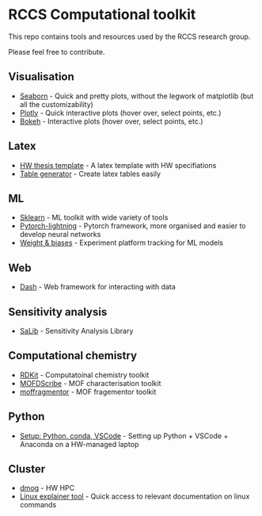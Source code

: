 # RCCS Computational toolkit

This repo contains tools and resources used by the RCCS research group.

Please feel free to contribute.

## Visualisation

- [Seaborn](https://seaborn.pydata.org/) - Quick and pretty plots, without the legwork of matplotlib (but all the customizability)
- [Plotly](https://plotly.com/python/) - Quick interactive plots (hover over, select points, etc.)
- [Bokeh](https://docs.bokeh.org/) - Interactive plots (hover over, select points, etc.)

## Latex

- [HW thesis template](https://github.com/AlexandreCoates/HW_LaTex_thesis_template) - A latex template with HW specifiations  
- [Table generator](https://www.tablesgenerator.com/) - Create latex tables easily 

## ML

- [Sklearn](https://scikit-learn.org/stable/) - ML toolkit with wide variety of tools
- [Pytorch-lightning](https://pytorch-lightning.readthedocs.io/) - Pytorch framework, more organised and easier to develop neural networks
- [Weight & biases](https://wandb.ai/) - Experiment platform tracking for ML models

## Web

- [Dash](https://plotly.com/examples/) - Web framework for interacting with data

## Sensitivity analysis

- [SaLib](https://salib.readthedocs.io/en/latest/) - Sensitivity Analysis Library

## Computational chemistry

- [RDKit](https://www.rdkit.org/) - Computatoinal chemistry toolkit
- [MOFDScribe](https://github.com/kjappelbaum/mofdscribe) - MOF characterisation toolkit
- [moffragmentor](https://github.com/kjappelbaum/moffragmentor) - MOF fragementor toolkit

## Python

- [Setup: Python, conda, VSCode](https://fmcilwaine.notion.site/Instructions-for-computational-setup-d0adba9746684d52b940ee2a6e31ebf1?pvs=4) - Setting up Python + VSCode + Anaconda on a HW-managed laptop

## Cluster

- [dmog](https://dmogdocs.readthedocs.io/en/latest/) - HW HPC
- [Linux explainer tool](https://explainshell.com/explain?cmd=ls+-lah) - Quick access to relevant documentation on linux commands

<!-- ## RCCS tools -->

<!-- - [Breakthrough analyser](https://github.com/FMcil/AdsorptionBreakthroughAnalysis) - Breakthrough analysis script for breakthrough rig -->